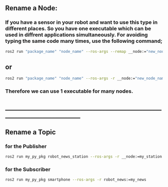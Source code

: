 
## Rename a Node:
### If you have a sensor in your robot and want to use this type in different places. So you have one executable which can be used in diffrent applications simultaneously. For avoiding typing the same code many times, use the following command;
```bash
ros2 run "package_name" "node_name" --ros-args --remap __node:="new_node_name"
```
## or
```bash
ros2 run "package_name" "node_name" --ros-args -r __node:="new_node_name"
```
### Therefore we can use 1 executable for many nodes.
## __________________________________________________________________________
## Rename a Topic
### for the Publisher
```bash
ros2 run my_py_pkg robot_news_station --ros-args -r __node:=my_station -r robot_news:=my_news
```
### for the Subscriber
```bash
ros2 run my_py_pkg smartphone --ros-args -r robot_news:=my_news
```

